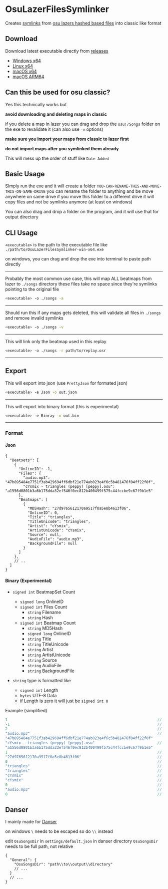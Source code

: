 # OsuLazerFilesSymlinker

Creates [symlinks](https://en.wikipedia.org/wiki/Symbolic_link)
from [osu lazers hashed based files](https://osu.ppy.sh/wiki/en/Client/Release_stream/Lazer/File_storage) into classic
like format

## Download

Download latest executable directly from
[releases](https://github.com/Ricky12Awesome/OsuLazerFilesSymlinker/releases/latest)

- [Windows x64](https://github.com/Ricky12Awesome/OsuLazerFilesSymlinker/releases/latest/download//OsuLazerFilesSymlinker-win-x64.exe)
- [Linux x64](https://github.com/Ricky12Awesome/OsuLazerFilesSymlinker/releases/latest/download//OsuLazerFilesSymlinker-linux-x64)
- [macOS x64](https://github.com/Ricky12Awesome/OsuLazerFilesSymlinker/releases/latest/download//OsuLazerFilesSymlinker-osx-x64)
- [macOS ARM64](https://github.com/Ricky12Awesome/OsuLazerFilesSymlinker/releases/latest/download//OsuLazerFilesSymlinker-osx-arm64)

## Can this be used for osu classic?

Yes this technically works but

**avoid downloading and deleting maps in classic**

if you delete a map in lazer you can drag and drop the `osu!/Songs` folder on the exe to revalidate it (can also use
`-v` options)

**make sure you import your maps from classic to lazer first**

**do not import maps after you symlinked them already**

This will mess up the order of stuff like `Date Added`

## Basic Usage

SImply run the exe and it will create a folder
`YOU-CAN-RENAME-THIS-AND-MOVE-THIS-ON-SAME-DRIVE`
you can rename the folder to anything and be move anywhere on same drive
if you move this folder to a different drive it will copy files and not be symlinks anymore (at least on windows)

You can also drag and drop a folder on the program, and it will use that for output directory

## CLI Usage

`<executable>` is the path to the executable file like `./path/to/OsuLazerFilesSymlinker-win-x64.exe`

on windows, you can drag and drop the exe into terminal to paste path directly

---
Probably the most common use case, this will map ALL beatmaps from lazer to `./songs` directory
these files take no space since they're symlinks pointing to the original file

```sh
<executable> -o ./songs -a
```

---
Should run this if any maps gets deleted, this will validate all files in `./songs` and remove invalid symlinks

```sh
<executable> -o ./songs -v
```

---
This will link only the beatmap used in this replay

```sh
<executable> -o ./songs -r path/to/replay.osr
```

---

## Export

This will export into json (use `PrettyJson` for formated json)

```sh
<executable> -e Json -o out.json
```

---
This will export into binary format (this is experimental)

```sh
<executable> -e Binray -o out.bin
```

---

### Format

#### Json

```json5
{
  "Beatsets": [
    {
      "OnlineID": -1,
      "Files": {
        "audio.mp3": "47b895484e7751f3ab429694ff6dbf21e774ab023e4f6c5b481476f04ff22f0f",
        "cYsmix - triangles (peppy) [peppy].osu": "a1556d0801b3a6b175dda32ef546f0ec812b400499f575c44fccbe9c67f9b1e5"
      },
      "Beatmaps": [
        {
          "MD5Hash": "27d9765612170a9517f0a5e8b4613f06",
          "OnlineID": 0,
          "Title": "triangles",
          "TitleUnicode": "triangles",
          "Artist": "cYsmix",
          "ArtistUnicode": "cYsmix",
          "Source": null,
          "AudioFile": "audio.mp3",
          "BackgroundFile": null
        }
      ]
    },
    // ..
  ]
}
```

#### Binary (Experimental)

- `signed int` BeatmapSet Count
    - `signed long` OnlineID
    - `signed int` Files Count
        - `string` Filename
        - `string` Hash
    - `signed int` Beatmap Count
        - `string` MD5Hash
        - `signed long` OnlineID
        - `string` Title
        - `string` TitleUnicode
        - `string` Artist
        - `string` ArtistUnicode
        - `string` Source
        - `string` AudioFile
        - `string` BackgroundFile


- `string` type is formatted like
    - `signed int` Length
    - `bytes` UTF-8 Data
    - if Length is zero it will just be `signed int 0`

Example (simplified)

```csharp
1                                                                   // BeatmapSet Count
-1                                                                  // OnlineID
2                                                                   // Files Count
"audio.mp3"                                                         // files index 0
"47b895484e7751f3ab429694ff6dbf21e774ab023e4f6c5b481476f04ff22f0f"
"cYsmix - triangles (peppy) [peppy].osu"                            // files index 1
"a1556d0801b3a6b175dda32ef546f0ec812b400499f575c44fccbe9c67f9b1e5"
1                                                                   // Beatmap Count
"27d9765612170a9517f0a5e8b4613f06"                                  // MD5Hash
0                                                                   // OnlineID
"triangles"                                                         // Title
"triangles"                                                         // TitleUnicode
"cYsmix"                                                            // Artist
"cYsmix"                                                            // ArtistUnicode
0                                                                   // Source
"audio.mp3"                                                         // AudioFile
0                                                                   // BackgroundFile
```

## Danser

I mainly made for [Danser](https://github.com/Wieku/danser-go)

on windows `\` needs to be escaped so do `\\` instead

edit `OsuSongsDir` in `settings/default.json` in danser directory
`OsuSongsDir` needs to be full path, not relative

```json5
{
  "General": {
    "OsuSongsDir": "path\\to\\output\\directory"
    // ...
  }
  // ...
}
```